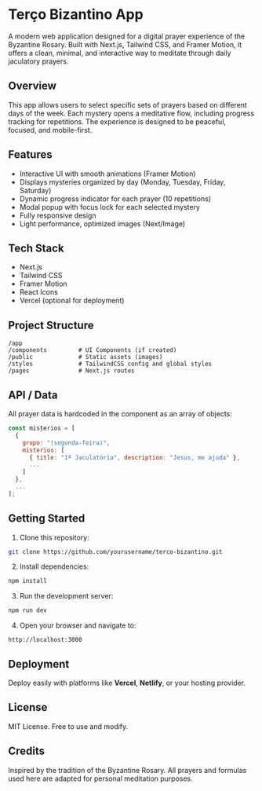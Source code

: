 # Terço Bizantino App

A modern web application designed for a digital prayer experience of the Byzantine Rosary. Built with Next.js, Tailwind CSS, and Framer Motion, it offers a clean, minimal, and interactive way to meditate through daily jaculatory prayers.

## Overview

This app allows users to select specific sets of prayers based on different days of the week. Each mystery opens a meditative flow, including progress tracking for repetitions. The experience is designed to be peaceful, focused, and mobile-first.

## Features

- Interactive UI with smooth animations (Framer Motion)
- Displays mysteries organized by day (Monday, Tuesday, Friday, Saturday)
- Dynamic progress indicator for each prayer (10 repetitions)
- Modal popup with focus lock for each selected mystery
- Fully responsive design
- Light performance, optimized images (Next/Image)

## Tech Stack

- Next.js
- Tailwind CSS
- Framer Motion
- React Icons
- Vercel (optional for deployment)

## Project Structure

```
/app
/components         # UI Components (if created)
/public             # Static assets (images)
/styles             # TailwindCSS config and global styles
/pages              # Next.js routes
```

## API / Data

All prayer data is hardcoded in the component as an array of objects:

```js
const misterios = [
  {
    grupo: "(segunda-feira)",
    misterios: [
      { title: "1ª Jaculatória", description: "Jesus, me ajuda" },
      ...
    ]
  },
  ...
];
```

## Getting Started

1. Clone this repository:

```bash
git clone https://github.com/yourusername/terco-bizantino.git
```

2. Install dependencies:

```bash
npm install
```

3. Run the development server:

```bash
npm run dev
```

4. Open your browser and navigate to:

```
http://localhost:3000
```

## Deployment

Deploy easily with platforms like **Vercel**, **Netlify**, or your hosting provider.

## License

MIT License. Free to use and modify.

## Credits

Inspired by the tradition of the Byzantine Rosary. All prayers and formulas used here are adapted for personal meditation purposes.